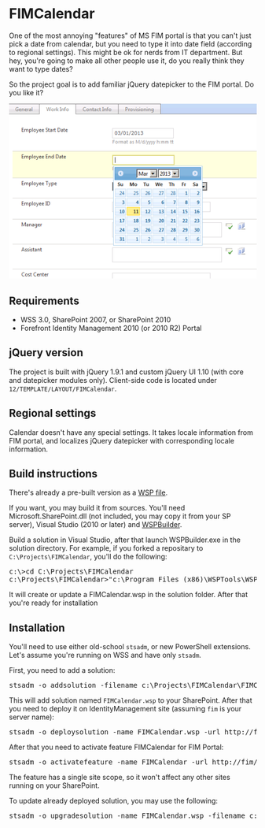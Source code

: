 # FIMCalendar

One of the most annoying "features" of MS FIM portal is that you can't just pick a date from calendar, but you need to type it into date field (according to regional settings). 
This might be ok for nerds from IT department. But hey, you're going to make all other people use it, do you really think they want to type dates?

So the project goal is to add familiar jQuery datepicker to the FIM portal. Do you like it?

![demo](demo.png)

## Requirements

* WSS 3.0, SharePoint 2007, or SharePoint 2010
* Forefront Identity Management 2010 (or 2010 R2) Portal

## jQuery version

The project is built with jQuery 1.9.1 and custom jQuery UI 1.10 (with core and datepicker modules only). Client-side code is located under `12/TEMPLATE/LAYOUT/FIMCalendar`.

## Regional settings

Calendar doesn't have any special settings. It takes locale information from FIM portal, and localizes jQuery datepicker with corresponding locale information.

## Build instructions

There's already a pre-built version as a [WSP file](FIMCalendar.wsp).

If you want, you may build it from sources. You'll need Microsoft.SharePoint.dll (not included, you may copy it from your SP server), Visual Studio (2010 or later) and [WSPBuilder](http://wspbuilder.codeplex.com).

Build a solution in Visual Studio, after that launch WSPBuilder.exe in the solution directory. For example, if you forked a repositary to `C:\Projects\FIMCalendar`, you'll do the following:
<pre>
c:\>cd C:\Projects\FIMCalendar
c:\Projects\FIMCalendar>"c:\Program Files (x86)\WSPTools\WSPBuilderExtensions\WSPBuilder.exe"
</pre>

It will create or update a FIMCalendar.wsp in the solution folder. After that you're ready for installation

## Installation

You'll need to use either old-school `stsadm`, or new PowerShell extensions. Let's assume you're running on WSS and have only `stsadm`.

First, you need to add a solution:
<pre>
stsadm -o addsolution -filename c:\Projects\FIMCalendar\FIMCalendar.wsp
</pre>

This will add solution named `FIMCalendar.wsp` to your SharePoint. After that you need to deploy it on IdentityManagement site (assuming `fim` is your server name):
<pre>
stsadm -o deploysolution -name FIMCalendar.wsp -url http://fim/IdentityManangement/ -immediate -allowgacdeployment
</pre>

After that you need to activate feature FIMCalendar for FIM Portal:
<pre>
stsadm -o activatefeature -name FIMCalendar -url http://fim/IdentityManangement/
</pre>

The feature has a single site scope, so it won't affect any other sites running on your SharePoint.

To update already deployed solution, you may use the following:
<pre>
stsadm -o upgradesolution -name FIMCalendar.wsp -filename c:\Projects\FIMCalendar\FIMCalendar.wsp -immediate -allowgacdeployment
</pre>
